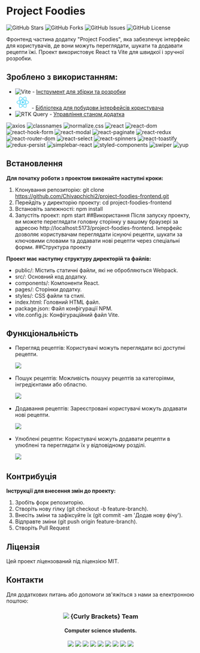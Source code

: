 # Project Foodies

![GitHub Stars](https://img.shields.io/github/stars/Chivapchichi2/project-foodies-frontend)
![GitHub Forks](https://img.shields.io/github/forks/Chivapchichi2/project-foodies-frontend)
![GitHub Issues](https://img.shields.io/github/issues/Chivapchichi2/project-foodies-frontend)
![GitHub License](https://img.shields.io/github/license/Chivapchichi2/project-foodies-frontend)

Фронтенд частина додатку "Project Foodies", яка забезпечує інтерфейс для користувачів, де вони можуть переглядати, шукати та додавати рецепти їжі. Проект використовує React та Vite для швидкої і зручної розробки.

## Зроблено з використанням:

- <img src="https://seeklogo.com/images/V/vite-logo-BFD4283991-seeklogo.com.png" alt="Vite" width="40" height="40"/> - <a href="https://vitejs.dev/" target="_blank">Інструмент для збірки та розробки</a>
- <img src="https://raw.githubusercontent.com/github/explore/main/topics/react/react.png" alt="React" width="40" height="40"/> - <a href="https://uk.legacy.reactjs.org/" target="_blank">Бібліотека для побудови інтерфейсів користувача</a>
- <img src="https://redux-toolkit.js.org/img/redux-logo-landscape.png" alt="RTK Query" width="70" height="40"/> - <a href="https://redux-toolkit.js.org/" target="_blank">Управління станом додатка</a>

![axios](https://img.shields.io/badge/axios-1.7.2-blue) ![classnames](https://img.shields.io/badge/classnames-2.5.1-blue) ![normalize.css](https://img.shields.io/badge/normalize.css-8.0.1-blue) ![react](https://img.shields.io/badge/react-18.2.0-blue) ![react-dom](https://img.shields.io/badge/react--dom-18.2.0-blue) ![react-hook-form](https://img.shields.io/badge/react--hook--form-7.51.5-blue) ![react-modal](https://img.shields.io/badge/react--modal-3.16.1-blue) ![react-paginate](https://img.shields.io/badge/react--paginate-8.2.0-blue) ![react-redux](https://img.shields.io/badge/react--redux-9.1.2-blue) ![react-router-dom](https://img.shields.io/badge/react--router--dom-6.23.1-blue) ![react-select](https://img.shields.io/badge/react--select-5.8.0-blue) ![react-spinners](https://img.shields.io/badge/react--spinners-0.13.8-blue) ![react-toastify](https://img.shields.io/badge/react--toastify-10.0.5-blue) ![redux-persist](https://img.shields.io/badge/redux--persist-6.0.0-blue) ![simplebar-react](https://img.shields.io/badge/simplebar--react-3.2.5-blue) ![styled-components](https://img.shields.io/badge/styled--components-6.1.11-blue) ![swiper](https://img.shields.io/badge/swiper-11.1.4-blue) ![yup](https://img.shields.io/badge/yup-1.4.0-blue)

## Встановлення

**Для початку роботи з проектом виконайте наступні кроки:**

1. Клонування репозиторію:
   git clone https://github.com/Chivapchichi2/project-foodies-frontend.git
2. Перейдіть у директорію проекту:
   cd project-foodies-frontend
3. Встановіть залежності:
   npm install
4. Запустіть проект:
   npm start
   ##Використання
   Після запуску проекту, ви можете переглядати головну сторінку у вашому браузері за адресою http://localhost:5173/project-foodies-frontend. Інтерфейс дозволяє користувачам переглядати існуючі рецепти, шукати за ключовими словами та додавати нові рецепти через спеціальні форми.
   ##Структура проекту

**Проект має наступну структуру директорій та файлів:**

- public/: Містить статичні файли, які не обробляються Webpack.
- src/: Основний код додатку.
- components/: Компоненти React.
- pages/: Сторінки додатку.
- styles/: CSS файли та стилі.
- index.html: Головний HTML файл.
- package.json: Файл конфігурації NPM.
- vite.config.js: Конфігураційний файл Vite.

## Функціональність

- Перегляд рецептів: Користувачі можуть переглядати всі доступні рецепти.

  <img src="https://github.com/Chivapchichi2/project-foodies-frontend/tree/main/src/assets/readme/recipe-view.png" />

- Пошук рецептів: Можливість пошуку рецептів за категоріями, інгредієнтами або областю.

  <img src="https://github.com/Chivapchichi2/project-foodies-frontend/tree/main/src/assets/readme/ingredient-area-search.png" />

- Додавання рецептів: Зареєстровані користувачі можуть додавати нові рецепти.

  <img src="https://github.com/Chivapchichi2/project-foodies-frontend/tree/main/src/assets/readme/add-recipe.png" />

- Улюблені рецепти: Користувачі можуть додавати рецепти в улюблені та переглядати їх у відповідному розділі.

  <img src="https://github.com/Chivapchichi2/project-foodies-frontend/tree/main/src/assets/readme/favorite-recipe.png" />

## Контрибуція

**Інструкції для внесення змін до проекту:**

1. Зробіть форк репозиторію.
2. Створіть нову гілку (git checkout -b feature-branch).
3. Внесіть зміни та зафіксуйте їх (git commit -am 'Додав нову фічу').
4. Відправте зміни (git push origin feature-branch).
5. Створіть Pull Request

## Ліцензія

Цей проект ліцензований під ліцензією MIT.

## Контакти

Для додаткових питань або допомоги зв'яжіться з нами за електронною поштою:

<h3 align="center"> <img src="https://github.com/blackcater/blackcater/raw/main/images/Hi.gif" height="32"/> {Curly Brackets} Team
</h3>
<h4 align="center">Computer science students.</h4>

<p align="center">
<a href="https://github.com/Chivapchichi2"><img src="https://avatars.githubusercontent.com/u/71591602?v=4" height="50"/></a> <a href="https://github.com/VladimirDegt"><img src="https://avatars.githubusercontent.com/u/107486166?v=4" height="50"/></a> <a href="https://github.com/Mamrenko-Alex"><img src="https://avatars.githubusercontent.com/u/92256567?v=4" height="50"/></a> <a href="https://github.com/FedotovMS"><img src="https://avatars.githubusercontent.com/u/113369815?v=4" height="50"/></a> <a href="https://github.com/AlexMoskalyk"><img src="https://avatars.githubusercontent.com/u/85188144?v=4" height="50"/></a> <a href="https://github.com/Podmaskov"><img src="https://avatars.githubusercontent.com/u/17013770?v=4" height="50"/></a> <a href="https://github.com/Vladnova"><img src="https://avatars.githubusercontent.com/u/61030713?v=4" height="50"/></a> <a href="https://github.com/bilcha"><img src="https://avatars.githubusercontent.com/u/33802160?v=4" height="50"/></a> <a href="https://github.com/MaxSamsonenko"><img src="https://avatars.githubusercontent.com/u/134505622?v=4" height="50"/></a>
</p>
